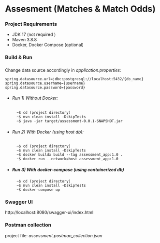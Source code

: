 # Assesment (Matches & Match Odds)
### Project Requirements

- JDK 17 (not required )
- Maven 3.8.8
- Docker, Docker Compose (optional)


### Build & Run
##### 
Change data source accordingly in *application.properties*:

	spring.datasource.url=jdbc:postgresql://localhost:5432/{db_name} 
	spring.datasource.username={username}  
	spring.datasource.password={password}

- ###### Run 1) Without Docker:

	    ~$ cd (project directory)
	    ~$ mvn clean install -DskipTests
	    ~$ java -jar target/assessment-0.0.1-SNAPSHOT.jar


- ###### Run 2) With Docker (using host db):

	    ~$ cd (project directory)
	    ~$ mvn clean install -DskipTests
	    ~$ docker buildx build --tag assessment_app:1.0 .
        ~$ docker run --network=host assessment_app:1.0 

- ##### Run 3) With docker-compose (using containerized db)

        ~$ cd (project directory)
	    ~$ mvn clean install -DskipTests
	    ~$ docker-compose up  

### Swagger UI
http://localhost:8080/swagger-ui/index.html

### Postman collection
project file: *assessment.postman_collection.json*

